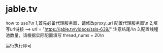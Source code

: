 # jable.tv
how to use?\n
1,首先必备代理服务器，请修改proxy_url 配置代理服务器\n
2,填写url链接 --> url = "https://jable.tv/videos/ssis-639/"  注意结尾/\n
3,配置线程池数量，请根据实际配置填写 thread_nums = 20\n

运行执行即可
